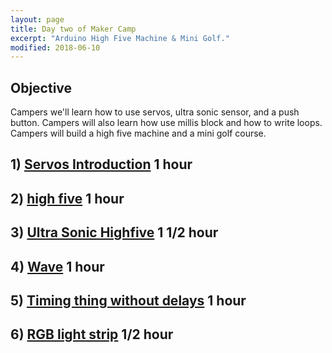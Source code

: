 ```yaml
---
layout: page
title: Day two of Maker Camp
excerpt: "Arduino High Five Machine & Mini Golf."
modified: 2018-06-10
---
```


## Objective

Campers we'll learn how to use servos, ultra sonic sensor, and a push button.  Campers will also learn how use millis block and how to write loops.  Campers will build a high five machine and a mini golf course.  

## 1) [Servos Introduction](servos-intro) 1 hour

## 2) [high five](highfive) 1 hour

## 3) [Ultra Sonic Highfive](ultra-sonic-sensor) 1 1/2 hour

## 4) [Wave](wave) 1 hour

## 5) [Timing thing without delays](timing) 1  hour

## 6) [RGB light strip](rgb-led-strip) 1/2 hour



